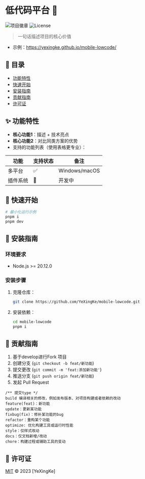 # 低代码平台 🚀

![项目徽章](https://img.shields.io/badge/版本-1.0.0-blue)
![License](https://img.shields.io/github/license/YeXingKe/mobile-lowcode)

> 一句话描述项目的核心价值
- 示例：https://yexingke.github.io/mobile-lowcode/
## 📌 目录
- [功能特性](#✨-功能特性)
- [快速开始](#🚀-快速开始)
- [安装指南](#🔧-安装指南)
- [贡献指南](#🤝-贡献指南)
- [许可证](#📜-许可证)

## ✨ 功能特性
- **核心功能1**：描述 + 技术亮点
- **核心功能2**：对比同类方案的优势
- 支持的功能列表（使用表格更专业）：

| 功能       | 支持状态 | 备注          |
|------------|----------|---------------|
| 多平台     | ✅        | Windows/macOS |
| 插件系统   | 🚧        | 开发中        |

## 🚀 快速开始
```bash
# 最小化运行示例
pnpm i
pnpm dev
```

## 🔧 安装指南
### 环境要求
- Node.js >= 20.12.0

### 安装步骤
1. 克隆仓库：
   ```bash
   git clone https://github.com/YeXingKe/mobile-lowcode.git
   ```
2. 安装依赖：
   ```bash
   cd mobile-lowcode
   pnpm i 
   ```


## 🤝 贡献指南
1. 基于develop进行Fork 项目
2. 创建分支 (`git checkout -b feat/新功能`)
3. 提交更改 (`git commit -m 'feat:添加新功能'`)
4. 推送分支 (`git push origin feat/新功能`)
5. 发起 Pull Request

```
/** 提交type */
build 编译相关的修改，例如发布版本、对项目构建或者依赖的改动
feature(feat)：新功能
update：更新某功能
fixbug(fix)：修补某功能的bug
refactor：重构某个功能
optimize: 优化构建工具或运行时性能
style：仅样式改动
docs：仅文档新增/改动
chore：构建过程或辅助工具的变动
```
## 📜 许可证
[MIT](LICENSE) © 2023 [YeXingKe]
